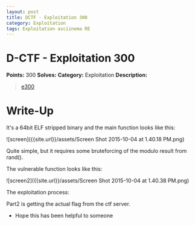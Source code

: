 ```yaml
---
layout: post
title: DCTF - Exploitation 300
category: Exploitation
tags: Exploitation asciinema RE
---
```


# D-CTF - Exploitation 300
**Points:** 300
**Solves:** 
**Category:** Exploitation
**Description:**

> [e300]({{site.url}}/assets/dctf-e300)

# Write-Up

It's a 64bit ELF stripped binary and the main function looks like this:

![screen]({{site.url}}/assets/Screen Shot 2015-10-04 at 1.40.18 PM.png)

Quite simple, but it requires some bruteforcing of the modulo result from rand().  

The vulnerable function looks like this:

![screen2]({{site.url}}/assets/Screen Shot 2015-10-04 at 1.40.38 PM.png)

The exploitation process:

<script type="text/javascript" src="https://asciinema.org/a/27282.js" id="asciicast-27282" data-speed="2" async></script>

Part2 is getting the actual flag from the ctf server.

<script type="text/javascript" src="https://asciinema.org/a/27278.js" id="asciicast-27278" data-speed="2" async></script>

* Hope this has been helpful to someone